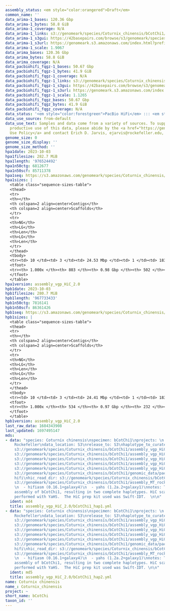```yaml
---
assembly_status: <em style="color:orangered">Draft</em>
common_name: ''
data_arima-1_bases: 120.36 Gbp
data_arima-1_bytes: 58.8 GiB
data_arima-1_coverage: N/A
data_arima-1_links: s3://genomeark/species/Coturnix_chinensis/bCotChi1/genomic_data/arima/<br>
data_arima-1_s3gui: https://42basepairs.com/browse/s3/genomeark/species/Coturnix_chinensis/bCotChi1/genomic_data/arima/
data_arima-1_s3url: https://genomeark.s3.amazonaws.com/index.html?prefix=species/Coturnix_chinensis/bCotChi1/genomic_data/arima/
data_arima-1_scale: 1.9067
data_arima_bases: 120.36 Gbp
data_arima_bytes: 58.8 GiB
data_arima_coverage: N/A
data_pacbiohifi_fqgz-1_bases: 50.67 Gbp
data_pacbiohifi_fqgz-1_bytes: 41.9 GiB
data_pacbiohifi_fqgz-1_coverage: N/A
data_pacbiohifi_fqgz-1_links: s3://genomeark/species/Coturnix_chinensis/bCotChi1/genomic_data/pacbio_hifi/<br>
data_pacbiohifi_fqgz-1_s3gui: https://42basepairs.com/browse/s3/genomeark/species/Coturnix_chinensis/bCotChi1/genomic_data/pacbio_hifi/
data_pacbiohifi_fqgz-1_s3url: https://genomeark.s3.amazonaws.com/index.html?prefix=species/Coturnix_chinensis/bCotChi1/genomic_data/pacbio_hifi/
data_pacbiohifi_fqgz-1_scale: 1.1265
data_pacbiohifi_fqgz_bases: 50.67 Gbp
data_pacbiohifi_fqgz_bytes: 41.9 GiB
data_pacbiohifi_fqgz_coverage: N/A
data_status: '<em style="color:forestgreen">PacBio HiFi</em> ::: <em style="color:forestgreen">Arima</em>'
data_use_source: from-default
data_use_text: Samples and data come from a variety of sources. To support fair and
  productive use of this data, please abide by the <a href="https://genome10k.soe.ucsc.edu/data-use-policies/">Data
  Use Policy</a> and contact Erich D. Jarvis, ejarvis@rockefeller.edu, with any questions.
genome_size: 0
genome_size_display: ''
genome_size_method: ''
hpa1date: 2023-10-03
hpa1filesize: 282.7 MiB
hpa1length: '976524492'
hpa1n50ctg: 6812677
hpa1n50scf: 85711378
hpa1seq: https://s3.amazonaws.com/genomeark/species/Coturnix_chinensis/bCotChi1/assembly_vgp_HiC_2.0/bCotChi1.HiC.hap1.20231003.fasta.gz
hpa1sizes: |
  <table class="sequence-sizes-table">
  <thead>
  <tr>
  <th></th>
  <th colspan=2 align=center>Contigs</th>
  <th colspan=2 align=center>Scaffolds</th>
  </tr>
  <tr>
  <th>NG</th>
  <th>LG</th>
  <th>Len</th>
  <th>LG</th>
  <th>Len</th>
  </tr>
  </thead>
  <tbody>
  <tr><td> 10 </td><td> 3 </td><td> 24.53 Mbp </td><td> 1 </td><td> 183.56 Mbp </td></tr><tr><td> 20 </td><td> 8 </td><td> 15.98 Mbp </td><td> 2 </td><td> 140.50 Mbp </td></tr><tr><td> 30 </td><td> 15 </td><td> 11.40 Mbp </td><td> 2 </td><td> 140.50 Mbp </td></tr><tr><td> 40 </td><td> 25 </td><td> 8.69 Mbp </td><td> 3 </td><td> 104.65 Mbp </td></tr><tr style="background-color:#cccccc;"><td> 50 </td><td> 37 </td><td style="background-color:#88ff88;"> 6.81 Mbp </td><td> 4 </td><td style="background-color:#88ff88;"> 85.71 Mbp </td></tr><tr><td> 60 </td><td> 53 </td><td> 5.44 Mbp </td><td> 6 </td><td> 56.51 Mbp </td></tr><tr><td> 70 </td><td> 75 </td><td> 3.72 Mbp </td><td> 8 </td><td> 34.89 Mbp </td></tr><tr><td> 80 </td><td> 109 </td><td> 2.14 Mbp </td><td> 11 </td><td> 22.16 Mbp </td></tr><tr><td> 90 </td><td> 171 </td><td> 1.12 Mbp </td><td> 17 </td><td> 13.10 Mbp </td></tr><tr><td> 100 </td><td> 803 </td><td> 12.32 Kbp </td><td> 502 </td><td> 12.32 Kbp </td></tr></tbody>
  <tfoot>
  <tr><th> 1.000x </th><th> 803 </th><th> 0.98 Gbp </th><th> 502 </th><th> 0.98 Gbp </th></tr>
  </tfoot>
  </table>
hpa1version: assembly_vgp_HiC_2.0
hpb1date: 2023-10-03
hpb1filesize: 280.7 MiB
hpb1length: '967733433'
hpb1n50ctg: 7816141
hpb1n50scf: 86361426
hpb1seq: https://s3.amazonaws.com/genomeark/species/Coturnix_chinensis/bCotChi1/assembly_vgp_HiC_2.0/bCotChi1.HiC.hap2.20231003.fasta.gz
hpb1sizes: |
  <table class="sequence-sizes-table">
  <thead>
  <tr>
  <th></th>
  <th colspan=2 align=center>Contigs</th>
  <th colspan=2 align=center>Scaffolds</th>
  </tr>
  <tr>
  <th>NG</th>
  <th>LG</th>
  <th>Len</th>
  <th>LG</th>
  <th>Len</th>
  </tr>
  </thead>
  <tbody>
  <tr><td> 10 </td><td> 3 </td><td> 24.41 Mbp </td><td> 1 </td><td> 183.08 Mbp </td></tr><tr><td> 20 </td><td> 8 </td><td> 17.68 Mbp </td><td> 2 </td><td> 140.71 Mbp </td></tr><tr><td> 30 </td><td> 14 </td><td> 12.96 Mbp </td><td> 2 </td><td> 140.71 Mbp </td></tr><tr><td> 40 </td><td> 22 </td><td> 10.63 Mbp </td><td> 3 </td><td> 105.06 Mbp </td></tr><tr style="background-color:#cccccc;"><td> 50 </td><td> 33 </td><td style="background-color:#88ff88;"> 7.82 Mbp </td><td> 4 </td><td style="background-color:#88ff88;"> 86.36 Mbp </td></tr><tr><td> 60 </td><td> 48 </td><td> 6.02 Mbp </td><td> 5 </td><td> 69.05 Mbp </td></tr><tr><td> 70 </td><td> 66 </td><td> 3.98 Mbp </td><td> 7 </td><td> 37.71 Mbp </td></tr><tr><td> 80 </td><td> 97 </td><td> 2.61 Mbp </td><td> 10 </td><td> 28.13 Mbp </td></tr><tr><td> 90 </td><td> 151 </td><td> 1.22 Mbp </td><td> 16 </td><td> 13.64 Mbp </td></tr><tr><td> 100 </td><td> 534 </td><td> 17.30 Kbp </td><td> 232 </td><td> 17.30 Kbp </td></tr></tbody>
  <tfoot>
  <tr><th> 1.000x </th><th> 534 </th><th> 0.97 Gbp </th><th> 232 </th><th> 0.97 Gbp </th></tr>
  </tfoot>
  </table>
hpb1version: assembly_vgp_HiC_2.0
last_raw_data: 1684343908
last_updated: 1697495147
mds:
- data: "species: Coturnix chinensis\nspecimen: bCotChi1\nprojects: \n  - vgp\nassembled_by_group:
    Rockefeller\ndata_location: S3\nrelease_to: S3\nhaplotype_to_curate: hap1\nhap1:
    s3://genomeark/species/Coturnix_chinensis/bCotChi1/assembly_vgp_HiC_2.0/bCotChi1.HiC.hap1.20231003.fasta.gz\nhap2:
    s3://genomeark/species/Coturnix_chinensis/bCotChi1/assembly_vgp_HiC_2.0/bCotChi1.HiC.hap2.20231003.fasta.gz\npretext_hap1:
    s3://genomeark/species/Coturnix_chinensis/bCotChi1/assembly_vgp_HiC_2.0/evaluation/hap1/pretext/bCotChi1_hap1_s2.pretext\npretext_hap2:
    s3://genomeark/species/Coturnix_chinensis/bCotChi1/assembly_vgp_HiC_2.0/evaluation/hap2/pretext/bCotChi1_hap2_s2.pretext\nkmer_spectra_img:
    s3://genomeark/species/Coturnix_chinensis/bCotChi1/assembly_vgp_HiC_2.0/evaluation/merqury/bCotChi1_png/\npacbio_read_dir:
    s3://genomeark/species/Coturnix_chinensis/bCotChi1/genomic_data/pacbio_hifi/\npacbio_read_type:
    hifi\nhic_read_dir: s3://genomeark/species/Coturnix_chinensis/bCotChi1/genomic_data/arima/\nmito:
    s3://genomeark/species/Coturnix_chinensis/bCotChi1/assembly_MT_rockefeller/bCotChi1.MT.20231004.fasta.gz\npipeline:
    \n  - hifiasm (0.16.1+galaxy4)\n  - yahs (1.2a.2+galaxy1)\nnotes: This was a Hifiasm-HiC
    assembly of bCotChi1, resulting in two complete haplotypes. HiC scaffolding was
    performed with YaHS.  The HiC prep kit used was Swift-IDT.  \n\n"
  ident: md4
  title: assembly_vgp_HiC_2.0/bCotChi1_hap1.yml
- data: "species: Coturnix chinensis\nspecimen: bCotChi1\nprojects: \n  - vgp\nassembled_by_group:
    Rockefeller\ndata_location: S3\nrelease_to: S3\nhaplotype_to_curate: hap2\nhap1:
    s3://genomeark/species/Coturnix_chinensis/bCotChi1/assembly_vgp_HiC_2.0/bCotChi1.HiC.hap1.20231003.fasta.gz\nhap2:
    s3://genomeark/species/Coturnix_chinensis/bCotChi1/assembly_vgp_HiC_2.0/bCotChi1.HiC.hap2.20231003.fasta.gz\npretext_hap1:
    s3://genomeark/species/Coturnix_chinensis/bCotChi1/assembly_vgp_HiC_2.0/evaluation/hap1/pretext/bCotChi1_hap1_s2.pretext\npretext_hap2:
    s3://genomeark/species/Coturnix_chinensis/bCotChi1/assembly_vgp_HiC_2.0/evaluation/hap2/pretext/bCotChi1_hap2_s2.pretext\nkmer_spectra_img:
    s3://genomeark/species/Coturnix_chinensis/bCotChi1/assembly_vgp_HiC_2.0/evaluation/merqury/bCotChi1_png/\npacbio_read_dir:
    s3://genomeark/species/Coturnix_chinensis/bCotChi1/genomic_data/pacbio_hifi/\npacbio_read_type:
    hifi\nhic_read_dir: s3://genomeark/species/Coturnix_chinensis/bCotChi1/genomic_data/arima/\nmito:
    s3://genomeark/species/Coturnix_chinensis/bCotChi1/assembly_MT_rockefeller/bCotChi1.MT.20231004.fasta.gz\npipeline:
    \n  - hifiasm (0.16.1+galaxy4)\n  - yahs (1.2a.2+galaxy1)\nnotes: This was a Hifiasm-HiC
    assembly of bCotChi1, resulting in two complete haplotypes. HiC scaffolding was
    performed with YaHS.  The HiC prep kit used was Swift-IDT. \n\n"
  ident: md5
  title: assembly_vgp_HiC_2.0/bCotChi1_hap2.yml
name: Coturnix chinensis
name_: Coturnix_chinensis
project: ~
short_name: bCotChi
taxon_id: ''
---
```

